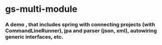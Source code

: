 # gs-multi-module
### A demo , that includes spring with connecting projects (with CommandLineRunner), jpa and parser (json, xml), autowiring generic interfaces, etc.
